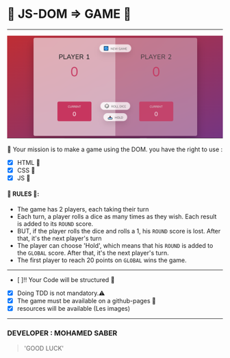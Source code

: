 # :game_die: JS-DOM => GAME :game_die:
---
![preview](preview.png)

 :memo: Your mission is to make a game using the DOM.
 you have the right to use :

  * [x] HTML :beer:
  * [x] CSS :beer:
  * [x] JS :beers:

####  :confetti_ball: RULES :confetti_ball::

* The game has 2 players, each taking their turn
* Each turn, a player rolls a dice as many times as they wish. Each result is added to its `ROUND` score.
* BUT, if the player rolls the dice and rolls a 1, his `ROUND` score is lost. After that, it's the next player's turn
* The player can choose 'Hold', which means that his `ROUND` is added to the `GLOBAL` score. After that, it's the next player's turn.
* The first player to reach 20 points on `GLOBAL` wins the game.
---
* [ ]:bangbang: Your Code will be structured :file_folder:
* [x] Doing TDD is not mandatory.:warning:
* [x] The game must be available on a github-pages :rocket:
* [x] resources will be available (Les images)
---

### DEVELOPER : MOHAMED SABER
> 'GOOD LUCK'
